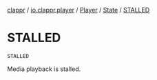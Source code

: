 [clappr](../../../index.md) / [io.clappr.player](../../index.md) / [Player](../index.md) / [State](index.md) / [STALLED](.)

# STALLED

`STALLED`

Media playback is stalled.

